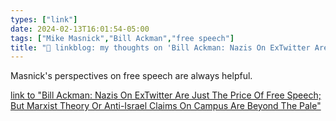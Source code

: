 ```yaml
---
types: ["link"]
date: 2024-02-13T16:01:54-05:00
tags: ["Mike Masnick","Bill Ackman","free speech"]
title: "🔗 linkblog: my thoughts on 'Bill Ackman: Nazis On ExTwitter Are Just The Price Of Free Speech; But Marxist Theory Or Anti-Israel Claims On Campus Are Beyond The Pale'"
---
```

Masnick's perspectives on free speech are always helpful.

[link to "Bill Ackman: Nazis On ExTwitter Are Just The Price Of Free Speech; But Marxist Theory Or Anti-Israel Claims On Campus Are Beyond The Pale"](https://www.techdirt.com/2024/02/13/bill-ackman-nazis-on-extwitter-are-just-the-price-of-free-speech-but-marxist-theory-or-anti-israel-claims-on-campus-are-beyond-the-pale/)
